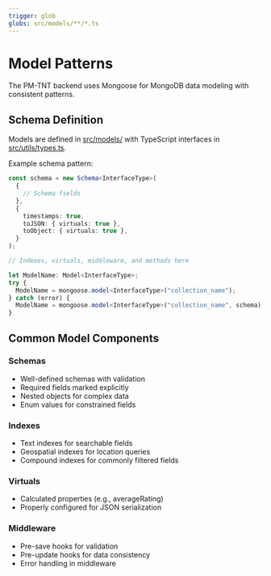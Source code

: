 ```yaml
---
trigger: glob
globs: src/models/**/*.ts
---
```


# Model Patterns

The PM-TNT backend uses Mongoose for MongoDB data modeling with consistent patterns.

## Schema Definition

Models are defined in [src/models/](mdc:pmtnt/src/models) with TypeScript interfaces in [src/utils/types.ts](mdc:pmtnt/src/utils/types.ts).

Example schema pattern:

```typescript
const schema = new Schema<InterfaceType>(
  {
    // Schema fields
  },
  {
    timestamps: true,
    toJSON: { virtuals: true },
    toObject: { virtuals: true },
  }
);

// Indexes, virtuals, middleware, and methods here

let ModelName: Model<InterfaceType>;
try {
  ModelName = mongoose.model<InterfaceType>("collection_name");
} catch (error) {
  ModelName = mongoose.model<InterfaceType>("collection_name", schema);
}
```

## Common Model Components

### Schemas

- Well-defined schemas with validation
- Required fields marked explicitly
- Nested objects for complex data
- Enum values for constrained fields

### Indexes

- Text indexes for searchable fields
- Geospatial indexes for location queries
- Compound indexes for commonly filtered fields

### Virtuals

- Calculated properties (e.g., averageRating)
- Properly configured for JSON serialization

### Middleware

- Pre-save hooks for validation
- Pre-update hooks for data consistency
- Error handling in middleware

